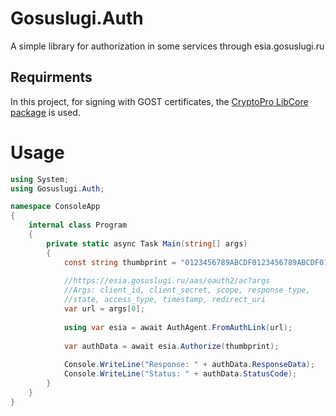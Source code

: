 ﻿# Gosuslugi.Auth
A simple library for authorization in some services through esia.gosuslugi.ru

## Requirments
In this project, for signing with GOST certificates, the [CryptoPro LibCore package](https://github.com/CryptoPro/libcore) is used.

# Usage
``` c#
using System;
using Gosuslugi.Auth;

namespace ConsoleApp
{
    internal class Program
    {
        private static async Task Main(string[] args)
        {
            const string thumbprint = "0123456789ABCDF0123456789ABCDF012345678A";
        
            //https://esia.gosuslugi.ru/aas/oauth2/ac?args
            //Args: client_id, client_secret, scope, response_type, 
            //state, access_type, timestamp, redirect_uri
            var url = args[0];
        
            using var esia = await AuthAgent.FromAuthLink(url);
        
            var authData = await esia.Authorize(thumbprint);
            
            Console.WriteLine("Response: " + authData.ResponseData);
            Console.WriteLine("Status: " + authData.StatusCode);
        }
    }
}
```
